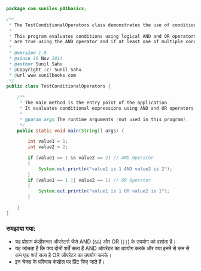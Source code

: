 ```java
package com.sunilos.p01basics;

/**
 * The TestConditionalOperators class demonstrates the use of conditional operators.
 * 
 * This program evaluates conditions using logical AND and OR operators. It checks if multiple conditions 
 * are true using the AND operator and if at least one of multiple conditions is true using the OR operator.
 * 
 * @version 1.0
 * @since 16 Nov 2014
 * @author Sunil Sahu
 * @Copyright (c) Sunil Sahu
 * @url www.sunilbooks.com
 */
public class TestConditionalOperators {

    /**
     * The main method is the entry point of the application.
     * It evaluates conditional expressions using AND and OR operators and prints the results.
     *
     * @param args The runtime arguments (not used in this program).
     */
    public static void main(String[] args) {

        int value1 = 1;
        int value2 = 2;

        if (value1 == 1 && value2 == 2) // AND Operator
        {
            System.out.println("value1 is 1 AND value2 is 2");
        }
        if (value1 == 1 || value2 == 1) // OR Operator
        {
            System.out.println("value1 is 1 OR value2 is 1");
        }

    }
}
```

### समझाया गया:
- यह प्रोग्राम कंडीशनल ऑपरेटर्स जैसे AND (`&&`) और OR (`||`) के उपयोग को दर्शाता है।
- यह जांचता है कि क्या दोनों शर्तें सत्य हैं AND ऑपरेटर का उपयोग करके और क्या इनमें से कम से कम एक शर्त सत्य है OR ऑपरेटर का उपयोग करके।
- इन चेक्स के परिणाम कंसोल पर प्रिंट किए जाते हैं।
